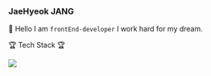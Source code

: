 ### JaeHyeok JANG 
👋 Hello I am ``` frontEnd-developer ``` I work hard for my dream. 

:trophy: Tech Stack :trophy:

<img src="https://img.shields.io/badge/?style=flat-square&logo=logoColor=JavaScript&yellow"/></a> 
<!--
**jangjaeH/jangjaeH** is a ✨ _special_ ✨ repository because its `README.md` (this file) appears on your GitHub profile.

Here are some ideas to get you started:

- 🔭 I’m currently working on ...
- 🌱 I’m currently learning ...
- 👯 I’m looking to collaborate on ...
- 🤔 I’m looking for help with ...
- 💬 Ask me about ...
- 📫 How to reach me: ...
- 😄 Pronouns: ...
- ⚡ Fun fact: ...
-->
